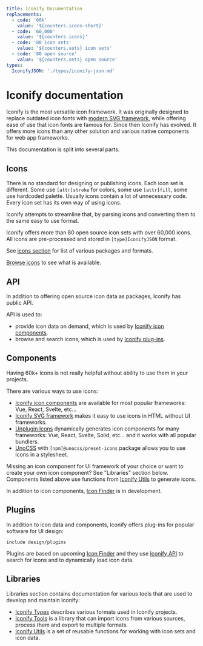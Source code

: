 ```yaml
title: Iconify Documentation
replacements:
  - code: '60k'
    value: '${counters.icons-short}'
  - code: '60,000'
    value: '${counters.icons}'
  - code: '80 icon sets'
    value: '${counters.sets} icon sets'
  - code: '80 open source'
    value: '${counters.sets} open source'
types:
  IconifyJSON: './types/iconify-json.md'
```

# Iconify documentation

Iconify is the most versatile icon framework. It was originally designed to replace outdated icon fonts with [modern SVG framework](./icon-components/svg-framework/index.md), while offering ease of use that icon fonts are famous for. Since then Iconify has evolved. It offers more icons than any other solution and various native components for web app frameworks.

This documentation is split into several parts.

## Icons

There is no standard for designing or publishing icons. Each icon set is different. Some use `[attr]stroke` for colors, some use `[attr]fill`, some use hardcoded palette. Usually icons contain a lot of unnecessary code. Every icon set has its own way of using icons.

Iconify attempts to streamline that, by parsing icons and converting them to the same easy to use format.

Iconify offers more than 80 open source icon sets with over 60,000 icons. All icons are pre-processed and stored in `[type]IconifyJSON` format.

See [icons section](./icons/index.md) for list of various packages and formats.

[Browse icons](https://icon-sets.iconify.design) to see what is available.

## API

In addition to offering open source icon data as packages, Iconify has public API.

API is used to:

- provide icon data on demand, which is used by [Iconify icon components](./icon-components/components/index.md).
- browse and search icons, which is used by [Iconify plug-ins](./design/index.md).

## Components

Having 60k+ icons is not really helpful without ability to use them in your projects.

There are various ways to use icons:

- [Iconify icon components](./icon-components/components/index.md) are available for most popular frameworks: Vue, React, Svelte, etc...
- [Iconify SVG framework](./icon-components/svg-framework/index.md) makes it easy to use icons in HTML without UI frameworks.
- [Unplugin Icons](./icon-components/unplugin-icons.md) dynamically generates icon components for many frameworks: Vue, React, Svelte, Solid, etc... and it works with all popular bundlers.
- [UnoCSS](./icon-components/unocss.md) with `[npm]@unocss/preset-icons` package allows you to use icons in a stylesheet.

Missing an icon component for UI framework of your choice or want to create your own icon component? See "Libraries" section below. Components listed above use functions from [Iconify Utils](./tools/utils/index.md) to generate icons.

In addition to icon components, [Icon Finder](./icon-finder/index.md) is in development.

## Plugins

In addition to icon data and components, Iconify offers plug-ins for popular software for UI design:

`include design/plugins`

Plugins are based on upcoming [Icon Finder](./icon-finder/index.md) and they use [Iconify API](./api/index.md) to search for icons and to dynamically load icon data.

## Libraries

Libraries section contains documentation for various tools that are used to develop and maintain Iconify:

- [Iconify Types](./types/index.md) describes various formats used in Iconify projects.
- [Iconify Tools](./tools/tools2/index.md) is a library that can import icons from various sources, process them and export to multiple formats.
- [Iconify Utils](./tools/utils/index.md) is a set of reusable functions for working with icon sets and icon data.
